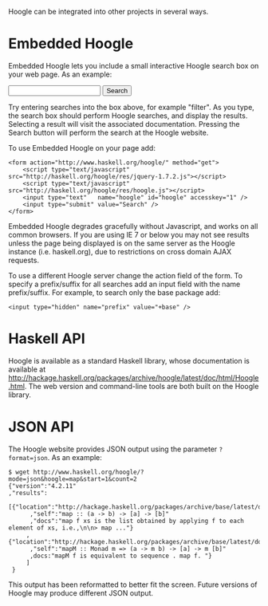 Hoogle can be integrated into other projects in several ways.

# Embedded Hoogle

Embedded Hoogle lets you include a small interactive Hoogle search box on your web page. As an example:

<form action="http://www.haskell.org/hoogle/" method="get">
  <script type="text/javascript" src="http://haskell.org/hoogle/res/jquery"></script>
  <script type="text/javascript" src="http://haskell.org/hoogle/res/hoogle.js"></script>
  <input type="text"   name="hoogle" id="hoogle" accesskey="1" />
  <input type="submit" value="Search" />
</form>

Try entering searches into the box above, for example "filter". As you type, the search box should perform Hoogle searches, and display the results. Selecting a result will visit the associated documentation. Pressing the Search button will perform the search at the Hoogle website.

To use Embedded Hoogle on your page add:

    <form action="http://www.haskell.org/hoogle/" method="get">
        <script type="text/javascript" src="http://haskell.org/hoogle/res/jquery-1.7.2.js"></script>
        <script type="text/javascript" src="http://haskell.org/hoogle/res/hoogle.js"></script>
        <input type="text"   name="hoogle" id="hoogle" accesskey="1" />
        <input type="submit" value="Search" />
    </form>

Embedded Hoogle degrades gracefully without Javascript, and works on all common browsers. If you are using IE 7 or below you may not see results unless the page being displayed is on the same server as the Hoogle instance (i.e. haskell.org), due to restrictions on cross domain AJAX requests.

To use a different Hoogle server change the action field of the form. To specify a prefix/suffix for all searches add an input field with the name prefix/suffix. For example, to search only the base package add:

    <input type="hidden" name="prefix" value="+base" />


# Haskell API

Hoogle is available as a standard Haskell library, whose documentation is available at http://hackage.haskell.org/packages/archive/hoogle/latest/doc/html/Hoogle.html. The web version and command-line tools are both built on the Hoogle library.


# JSON API

The Hoogle website provides JSON output using the parameter `?format=json`. As an example:

    $ wget http://www.haskell.org/hoogle/?mode=json&hoogle=map&start=1&count=2
    {"version":"4.2.11"
    ,"results":
         [{"location":"http://hackage.haskell.org/packages/archive/base/latest/doc/html/Prelude.html#v:map"
          ,"self":"map :: (a -> b) -> [a] -> [b]"
          ,"docs":"map f xs is the list obtained by applying f to each element of xs, i.e.,\n\n> map ..."}
         ,{"location":"http://hackage.haskell.org/packages/archive/base/latest/doc/html/Prelude.html#v:mapM"
          ,"self":"mapM :: Monad m => (a -> m b) -> [a] -> m [b]"
          ,docs:"mapM f is equivalent to sequence . map f. "}
         ]
     }

This output has been reformatted to better fit the screen. Future versions of Hoogle may produce different JSON output.
